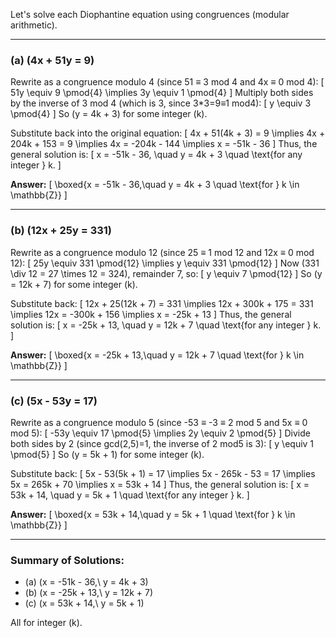 Let's solve each Diophantine equation using congruences (modular arithmetic).

---

### (a) \(4x + 51y = 9\)

Rewrite as a congruence modulo 4 (since 51 ≡ 3 mod 4 and 4x ≡ 0 mod 4):
\[
51y \equiv 9 \pmod{4} \implies 3y \equiv 1 \pmod{4}
\]
Multiply both sides by the inverse of 3 mod 4 (which is 3, since 3*3=9≡1 mod4):
\[
y \equiv 3 \pmod{4}
\]
So \(y = 4k + 3\) for some integer \(k\).

Substitute back into the original equation:
\[
4x + 51(4k + 3) = 9 \implies 4x + 204k + 153 = 9 \implies 4x = -204k - 144 \implies x = -51k - 36
\]
Thus, the general solution is:
\[
x = -51k - 36, \quad y = 4k + 3 \quad \text{for any integer } k.
\]

**Answer:**
\[
\boxed{x = -51k - 36,\quad y = 4k + 3 \quad \text{for } k \in \mathbb{Z}}
\]

---

### (b) \(12x + 25y = 331\)

Rewrite as a congruence modulo 12 (since 25 ≡ 1 mod 12 and 12x ≡ 0 mod 12):
\[
25y \equiv 331 \pmod{12} \implies y \equiv 331 \pmod{12}
\]
Now \(331 \div 12 = 27 \times 12 = 324\), remainder 7, so:
\[
y \equiv 7 \pmod{12}
\]
So \(y = 12k + 7\) for some integer \(k\).

Substitute back:
\[
12x + 25(12k + 7) = 331 \implies 12x + 300k + 175 = 331 \implies 12x = -300k + 156 \implies x = -25k + 13
\]
Thus, the general solution is:
\[
x = -25k + 13, \quad y = 12k + 7 \quad \text{for any integer } k.
\]

**Answer:**
\[
\boxed{x = -25k + 13,\quad y = 12k + 7 \quad \text{for } k \in \mathbb{Z}}
\]

---

### (c) \(5x - 53y = 17\)

Rewrite as a congruence modulo 5 (since -53 ≡ -3 ≡ 2 mod 5 and 5x ≡ 0 mod 5):
\[
-53y \equiv 17 \pmod{5} \implies 2y \equiv 2 \pmod{5}
\]
Divide both sides by 2 (since gcd(2,5)=1, the inverse of 2 mod5 is 3):
\[
y \equiv 1 \pmod{5}
\]
So \(y = 5k + 1\) for some integer \(k\).

Substitute back:
\[
5x - 53(5k + 1) = 17 \implies 5x - 265k - 53 = 17 \implies 5x = 265k + 70 \implies x = 53k + 14
\]
Thus, the general solution is:
\[
x = 53k + 14, \quad y = 5k + 1 \quad \text{for any integer } k.
\]

**Answer:**
\[
\boxed{x = 53k + 14,\quad y = 5k + 1 \quad \text{for } k \in \mathbb{Z}}
\]

---

### Summary of Solutions:
- (a) \(x = -51k - 36,\ y = 4k + 3\)
- (b) \(x = -25k + 13,\ y = 12k + 7\)
- (c) \(x = 53k + 14,\ y = 5k + 1\)

All for integer \(k\).